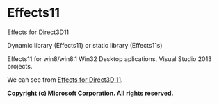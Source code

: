 Effects11
=========

Effects for Direct3D11


<p>Dynamic library (Effects11) or static library (Effects11s)</p>

<p>Effects11 for win8/win8.1 Win32 Desktop aplications, Visual Studio 2013 projects.</p>
<p>We can see from <a href="http://go.microsoft.com/fwlink/p/?LinkId=271568">Effects for Direct3D 11</a>.</p>
<p><b>Copyright (c) Microsoft Corporation. All rights reserved.</b></p>
